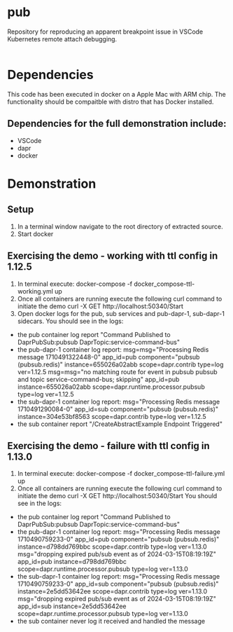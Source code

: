# pub

Repository for reproducing an apparent breakpoint issue in VSCode Kubernetes remote attach debugging.
<br><br>

# Dependencies

<p>This code has been executed in docker on a Apple Mac with ARM chip.  The functionality should be compaitble with distro that has Docker installed.</p>
<p>

## Dependencies for the full demonstration include:
 - VSCode
 - dapr
 - docker

 # Demonstration

 ## Setup
  1. In a terminal window navigate to the root directory of extracted source.
  2. Start docker
  
 ## Exercising the demo - working with ttl config in 1.12.5
  1. In terminal execute: docker-compose -f docker_compose-ttl-working.yml up
  2. Once all containers are running execute the following curl command to initiate the demo
    curl -X GET http://localhost:50340/Start
  3. Open docker logs for the pub, sub services and pub-dapr-1, sub-dapr-1 sidecars. 
   You should see in the logs:
   - the pub container log report "Command Published to DaprPubSub:pubsub DaprTopic:service-command-bus"
   - the pub-dapr-1 container log report: 
      msg=msg="Processing Redis message 1710491322448-0" app_id=pub component="pubsub (pubsub.redis)" instance=655026a02abb scope=dapr.contrib type=log ver=1.12.5
      msg=msg="no matching route for event <nil> in pubsub pubsub and topic service-command-bus; skipping" app_id=pub instance=655026a02abb scope=dapr.runtime.processor.pubsub type=log ver=1.12.5
   - the sub-dapr-1 container log report:
      msg="Processing Redis message 1710491290084-0" app_id=sub component="pubsub (pubsub.redis)" instance=304e53bf8563 scope=dapr.contrib type=log ver=1.12.5  
   - the sub container report "/CreateAbstractExample Endpoint Triggered"

## Exercising the demo - failure with ttl config in 1.13.0 
  1. In terminal execute: docker-compose -f docker_compose-ttl-failure.yml up
  2. Once all containers are running execute the following curl command to initiate the demo
    curl -X GET http://localhost:50340/Start
  You should see in the logs:
   - the pub container log report "Command Published to DaprPubSub:pubsub DaprTopic:service-command-bus"
   - the pub-dapr-1 container log report: 
      msg="Processing Redis message 1710490759233-0" app_id=pub component="pubsub (pubsub.redis)" instance=d798dd769bbc scope=dapr.contrib type=log ver=1.13.0
      msg="dropping expired pub/sub event <nil> as of 2024-03-15T08:19:19Z" app_id=pub instance=d798dd769bbc scope=dapr.runtime.processor.pubsub type=log ver=1.13.0
   - the sub-dapr-1 container log report:
      msg="Processing Redis message 1710490759233-0" app_id=sub component="pubsub (pubsub.redis)" instance=2e5dd53642ee scope=dapr.contrib type=log ver=1.13.0
      msg="dropping expired pub/sub event <nil> as of 2024-03-15T08:19:19Z" app_id=sub instance=2e5dd53642ee scope=dapr.runtime.processor.pubsub type=log ver=1.13.0   
   - the sub container never log it received and handled the message


